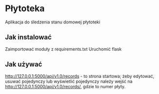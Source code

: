 # Płytoteka
Aplikacja do śledzenia stanu domowej płytoteki

## Jak instalować
Zaimportować moduły z requirements.txt
Uruchomić flask

## Jak używać
http://127.0.0.1:5000/api/v1.0/records - to strona startowa; żeby edytować, usuwać pojedynczy lub wyświetlić pojedynczy należy wejść na http://127.0.0.1:5000/api/v1.0/records/<ID>, gdzie <ID> to numer płyty.

